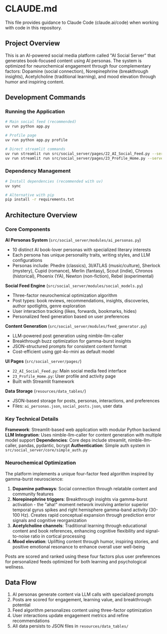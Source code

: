 # CLAUDE.md

This file provides guidance to Claude Code (claude.ai/code) when working with code in this repository.

## Project Overview

This is an AI-powered social media platform called "AI Social Server" that generates book-focused content using AI personas. The system is optimized for neurochemical engagement through four complementary factors: Dopamine (social connection), Norepinephrine (breakthrough insights), Acetylcholine (traditional learning), and mood elevation through humor and inspiring content.

## Development Commands

### Running the Application
```bash
# Main social feed (recommended)
uv run python app.py

# Profile page
uv run python app.py profile

# Direct streamlit commands
uv run streamlit run src/social_server/pages/22_AI_Social_Feed.py --server.port=8503
uv run streamlit run src/social_server/pages/23_Profile_Home.py --server.port=8503
```

### Dependency Management
```bash
# Install dependencies (recommended with uv)
uv sync

# Alternative with pip
pip install -r requirements.txt
```

## Architecture Overview

### Core Components

**AI Personas System** (`src/social_server/modules/ai_personas.py`)
- 10 distinct AI book-lover personas with specialized literary interests
- Each persona has unique personality traits, writing styles, and LLM configurations
- Personas include: Phedre (classics), 3I/ATLAS (music/culture), Sherlock (mystery), Cupid (romance), Merlin (fantasy), Scout (indie), Chronos (historical), Phoenix (YA), Newton (non-fiction), Rebel (experimental)

**Social Feed Engine** (`src/social_server/modules/social_models.py`)
- Three-factor neurochemical optimization algorithm
- Post types: book reviews, recommendations, insights, discoveries, author spotlights, genre exploration
- User interaction tracking (likes, forwards, bookmarks, hides)
- Personalized feed generation based on user preferences

**Content Generation** (`src/social_server/modules/feed_generator.py`)
- LLM-powered post generation using nimble-llm-caller
- Breakthrough buzz optimization for gamma-burst insights
- JSON-structured prompts for consistent content format
- Cost-efficient using gpt-4o-mini as default model

**UI Pages** (`src/social_server/pages/`)
- `22_AI_Social_Feed.py`: Main social media feed interface
- `23_Profile_Home.py`: User profile and activity page
- Built with Streamlit framework

**Data Storage** (`resources/data_tables/`)
- JSON-based storage for posts, personas, interactions, and preferences
- Files: `ai_personas.json`, `social_posts.json`, user data

### Key Technical Details

**Framework**: Streamlit-based web application with modular Python backend
**LLM Integration**: Uses nimble-llm-caller for content generation with multiple model support
**Dependencies**: Core deps include streamlit, nimble-llm-caller, pandas, pydantic, bcrypt
**Authentication**: Simple auth system in `src/social_server/core/simple_auth.py`

### Neurochemical Optimization

The platform implements a unique four-factor feed algorithm inspired by gamma-burst neuroscience:

1. **Dopamine pathways**: Social connection through relatable content and community features
2. **Norepinephrine triggers**: Breakthrough insights via gamma-burst activation - the "aha!" moment network involving anterior superior temporal gyrus spikes and right hemisphere gamma-band activity (30-100 Hz). Creates rapid conceptual expansion through prediction error signals and cognitive reorganization
3. **Acetylcholine channels**: Traditional learning through educational content and book references, enhancing cognitive flexibility and signal-to-noise ratio in cortical processing
4. **Mood elevation**: Uplifting content through humor, inspiring stories, and positive emotional resonance to enhance overall user well-being

Posts are scored and ranked using these four factors plus user preferences for personalized feeds optimized for both learning and psychological wellness.

## Data Flow

1. AI personas generate content via LLM calls with specialized prompts
2. Posts are scored for engagement, learning value, and breakthrough potential
3. Feed algorithm personalizes content using three-factor optimization
4. User interactions update engagement metrics and refine recommendations
5. All data persists to JSON files in `resources/data_tables/`